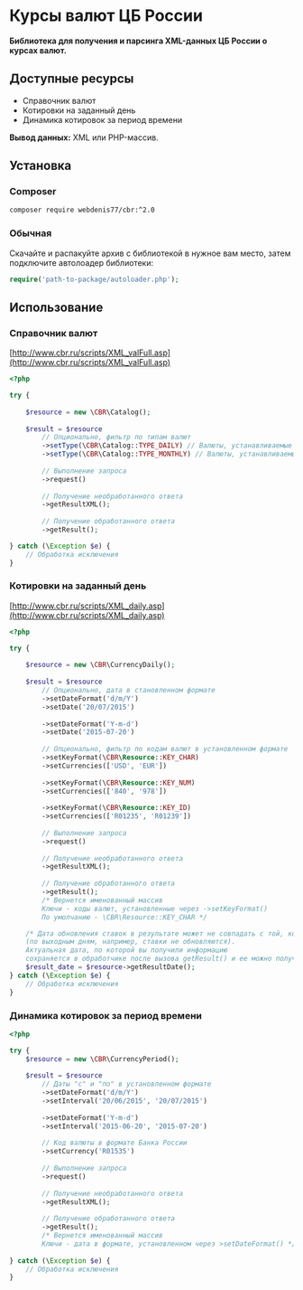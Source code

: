 # Курсы валют ЦБ России

**Библиотека для получения и парсинга XML-данных ЦБ России о курсах валют.**

## Доступные ресурсы

* Справочник валют
* Котировки на заданный день
* Динамика котировок за период времени

**Вывод данных:** XML или PHP-массив.

## Установка
### Composer
```sh
composer require webdenis77/cbr:^2.0
```

### Обычная
Скачайте и распакуйте архив с библиотекой в нужное вам место, затем подключите автолоадер библиотеки:
```php
require('path-to-package/autoloader.php');
```

## Использование

### Справочник валют

[http://www.cbr.ru/scripts/XML_valFull.asp](http://www.cbr.ru/scripts/XML_valFull.asp)

```php
<?php

try {
    
    $resource = new \CBR\Catalog();
    
    $result = $resource
        // Опционально, фильтр по типам валют
        ->setType(\CBR\Catalog::TYPE_DAILY) // Валюты, устанавливаемые ежедневно (по умолчанию)
        ->setType(\CBR\Catalog::TYPE_MONTHLY) // Валюты, устанавливаемые ежемесячно
        
        // Выполнение запроса 
        ->request()
        
        // Получение необработанного ответа
        ->getResultXML();
        
        // Получение обработанного ответа
        ->getResult();

} catch (\Exception $e) {
    // Обработка исключения
}
```

### Котировки на заданный день

[http://www.cbr.ru/scripts/XML_daily.asp](http://www.cbr.ru/scripts/XML_daily.asp)

```php
<?php

try {
    
    $resource = new \CBR\CurrencyDaily();
    
    $result = $resource
        // Опционально, дата в становленном формате
        ->setDateFormat('d/m/Y')
        ->setDate('20/07/2015')
        
        ->setDateFormat('Y-m-d')
        ->setDate('2015-07-20')
        
        // Опционально, фильтр по кодам валют в установленном формате
        ->setKeyFormat(\CBR\Resource::KEY_CHAR)
        ->setCurrencies(['USD', 'EUR'])
        
        ->setKeyFormat(\CBR\Resource::KEY_NUM)
        ->setCurrencies(['840', '978'])
        
        ->setKeyFormat(\CBR\Resource::KEY_ID)
        ->setCurrencies(['R01235', 'R01239'])
        
        // Выполнение запроса
        ->request()
        
        // Получение необработанного ответа
        ->getResultXML();
        
        // Получение обработанного ответа
        ->getResult();
        /* Вернется именованный массив
        Ключи - коды валют, установленные через ->setKeyFormat()
        По умолчанию - \CBR\Resource::KEY_CHAR */

    /* Дата обновления ставок в результате может не совпадать с той, которую вы указали
    (по выходным дням, например, ставки не обновляются).
    Актуальная дата, по которой вы получили информацию
    сохраняется в обработчике после вызова getResult() и ее можно получить так: */
    $result_date = $resource->getResultDate();
} catch (\Exception $e) {
    // Обработка исключения
}
```

### Динамика котировок за период времени

```php
<?php

try {
    $resource = new \CBR\CurrencyPeriod();
    
    $result = $resource
        // Даты "c" и "по" в установленном формате
        ->setDateFormat('d/m/Y')
    	->setInterval('20/06/2015', '20/07/2015')
    	
        ->setDateFormat('Y-m-d')
        ->setInterval('2015-06-20', '2015-07-20')
    	
    	// Код валюты в формате Банка России 
    	->setCurrency('R01535')
    	
    	// Выполнение запроса
    	->request()
    	
    	// Получение необработанного ответа
    	->getResultXML();
    	
    	// Получение обработанного ответа
    	->getResult();
        /* Вернется именованный массив
        Ключи - дата в формате, установленном через >setDateFormat() */
   
} catch (\Exception $e) {
    // Обработка исключения
}
```